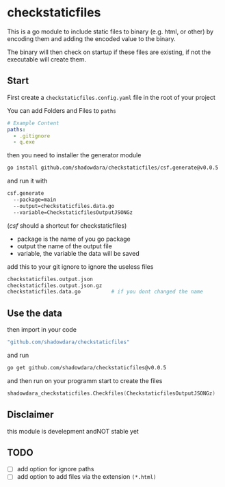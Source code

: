 # checkstaticfiles

This is a go module to include static files to binary (e.g. html, or
other) by encoding them and adding the encoded value to the binary.

The binary will then check on startup if these files are existing, if
not the executable will create them.


## Start

First create a `checkstaticfiles.config.yaml` file in the root of your
project

You can add Folders and Files to `paths`

```yaml
# Example Content
paths:
  - .gitignore
  - q.exe
```

then you need to installer the generator module

```sh
go install github.com/shadowdara/checkstaticfiles/csf.generate@v0.0.5
```

and run it with
```sh
csf.generate
  --package=main
  --output=checkstaticfiles.data.go
  --variable=CheckstaticfilesOutputJSONGz
```
(*csf* should a shortcut for checkstaticfiles)

- package is the name of you go package
- output the name of the output file
- variable, the variable the data will be saved

add this to your git ignore to ignore the useless files
```sh
checkstaticfiles.output.json
checkstaticfiles.output.json.gz
checkstaticfiles.data.go          # if you dont changed the name
```


## Use the data

then import in your code
```sh
"github.com/shadowdara/checkstaticfiles"
```

and run
```sh
go get github.com/shadowdara/checkstaticfiles@v0.0.5
```

and then run on your programm start to create the files
```go
shadowdara_checkstaticfiles.Checkfiles(CheckstaticfilesOutputJSONGz)
```


## Disclaimer

this module is develepment andNOT stable yet


## TODO
- [ ] add option for ignore paths
- [ ] add option to add files via the extension `(*.html)`
